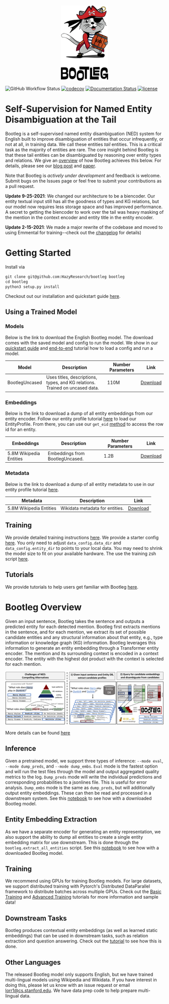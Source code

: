 <p align="center">
<img src="web/images/full_logo.png" width="150" class="center"/>
</p>

![GitHub Workflow Status](https://img.shields.io/github/workflow/status/HazyResearch/bootleg/CI)
[![codecov](https://codecov.io/gh/HazyResearch/bootleg/branch/master/graph/badge.svg)](https://codecov.io/gh/HazyResearch/bootleg)
[![Documentation Status](https://readthedocs.org/projects/bootleg/badge/?version=latest)](https://bootleg.readthedocs.io/en/latest/?badge=latest)
[![license](https://img.shields.io/badge/License-Apache%202.0-blue.svg)](https://opensource.org/licenses/Apache-2.0)

# Self-Supervision for Named Entity Disambiguation at the Tail
Bootleg is a self-supervised named entity disambiguation (NED) system for English built to improve disambiguation of entities that occur infrequently, or not at all, in training data. We call these entities *tail* entities. This is a critical task as the majority of entities are rare. The core insight behind Bootleg is that these tail entities can be disambiguated by reasoning over entity types and relations. We give an [overview](#bootleg-overview) of how Bootleg achieves this below. For details, please see our [blog post](https://hazyresearch.stanford.edu/bootleg_blog) and [paper](http://arxiv.org/abs/2010.10363).

Note that Bootleg is *actively under development* and feedback is welcome. Submit bugs on the Issues page or feel free to submit your contributions as a pull request.

**Update 9-25-2021**: We changed our architecture to be a biencoder. Our entity textual input still has all the goodness of types and KG relations, but our model now requires less storage space and has improved performance. A secret to getting the biencoder to work over the tail was heavy masking of the mention in the context encoder and entity title in the entity encoder.

**Update 2-15-2021**: We made a major rewrite of the codebase and moved to using Emmental for training--check out the [changelog](CHANGELOG.rst) for details)

# Getting Started

Install via

```
git clone git@github.com:HazyResearch/bootleg bootleg
cd bootleg
python3 setup.py install
```

Checkout out our installation and quickstart guide [here](https://bootleg.readthedocs.io/en/latest/gettingstarted/install.html).

## Using a Trained Model
### Models
Below is the link to download the English Bootleg model. The download comes with the saved model and config to run the model. We show in our [quickstart guide](https://bootleg.readthedocs.io/en/latest/gettingstarted/quickstart.html) and [end-to-end](tutorials/end2end_ned_tutorial.ipynb) tutorial how to load a config and run a model.

| Model               | Description                     | Number Parameters | Link     |
|-------------------  |---------------------------------|-------------------|----------|
| BootlegUncased      | Uses titles, descriptions, types, and KG relations. Trained on uncased data. | 110M | [Download](https://bootleg-ned-data.s3-us-west-1.amazonaws.com/models/latest/bootleg_uncased.tar.gz) |

### Embeddings
Below is the link to download a dump of all entity embeddings from our entity encoder. Follow our entity profile tutorial [here](https://github.com/HazyResearch/bootleg/blob/master/tutorials/entity_profile_tutorial.ipynb) to load our EntityProfile. From there, you can use our ```get_eid``` [method](https://bootleg.readthedocs.io/en/latest/apidocs/bootleg.symbols.html#bootleg.symbols.entity_profile.EntityProfile.get_eid) to access the row id for an entity.

| Embeddings               | Description                     | Number Parameters | Link     |
|-------------------  |---------------------------------|-------------------|----------|
| 5.8M Wikipedia Entities      | Embeddings from BootlegUncased. | 1.2B | [Download](https://bootleg-ned-data.s3-us-west-1.amazonaws.com/models/latest/bootleg_uncased_entity_embeddings.npy.tar.gz) |

### Metadata
Below is the link to download a dump of all entity metadata to use in our entity profile tutorial [here](https://github.com/HazyResearch/bootleg/blob/master/tutorials/entity_profile_tutorial.ipynb).

| Metadata               | Description                    | Link     |
|-------------------  |---------------------------------|----------|
| 5.8M Wikipedia Entities      | Wikidata metadata for entities. | [Download](https://bootleg-data.s3.us-west-2.amazonaws.com/data/latest/entity_db.tar.gz) |

## Training
We provide detailed training instructions [here](https://bootleg.readthedocs.io/en/latest/gettingstarted/training.html). We provide a starter config [here](configs/standard/train.yaml). You only need to adjust `data_config.data_dir` and `data_config.entity_dir` to points to your local data. You may need to shrink the model size to fit on your available hardware. The use the training zsh script [here](scripts/train.zsh).

## Tutorials
We provide tutorials to help users get familiar with Bootleg [here](tutorials/).

# Bootleg Overview
Given an input sentence, Bootleg takes the sentence and outputs a predicted entity for each detected mention. Bootleg first extracts mentions in the
sentence, and for each mention, we extract its set of possible candidate entities
and any structural information about that entity, e.g., type information or knowledge graph (KG) information. Bootleg leverages this information to generate an entity embedding through a Transformer entity encoder. The mention and its surrounding context is encoded in a context encoder. The entity with the highest dot product with the context is selected for each mention.

![Dataflow](web/images/bootleg_dataflow.png "Bootleg Dataflow")

More details can be found [here](https://bootleg.readthedocs.io/en/latest/gettingstarted/input_data.html)

## Inference
Given a pretrained model, we support three types of inference: `--mode eval`, `--mode dump_preds`, and `--mode dump_embs`. `Eval` mode is the fastest option and will run the test files through the model and output aggregated quality metrics to the log. `Dump_preds` mode will write the individual predictions and corresponding probabilities to a jsonlines file. This is useful for error analysis. `Dump_embs` mode is the same as `dump_preds`, but will additionally output entity embeddings. These can then be read and processed in a downstream system. See this [notebook](tutorials/end2end_ned_tutorial.ipynb) to see how with a downloaded Bootleg model.

## Entity Embedding Extraction
As we have a separate encoder for generating an entity representation, we also support the ability to dump all entities to create a single entity embedding matrix for use downstream. This is done through the ```bootleg.extract_all_entities``` script. See this [notebook](tutorials/entity_embedding_tutorial.ipynb) to see how with a downloaded Bootleg model.

## Training
We recommend using GPUs for training Bootleg models. For large datasets, we support distributed training with Pytorch's Distributed DataParallel framework to distribute batches across multiple GPUs. Check out the [Basic Training](https://bootleg.readthedocs.io/en/latest/gettingstarted/training.html) and [Advanced Training](https://bootleg.readthedocs.io/en/latest/advanced/distributed_training.html) tutorials for more information and sample data!

## Downstream Tasks
Bootleg produces contextual entity embeddings (as well as learned static embeddings) that can be used in downstream tasks, such as relation extraction and question answering. Check out the [tutorial](tutorials) to see how this is done.

## Other Languages
The released Bootleg model only supports English, but we have trained multi-lingual models using Wikipedia and Wikidata. If you have interest in doing this, please let us know with an issue request or email lorr1@cs.stanford.edu. We have data prep code to help prepare multi-lingual data.
